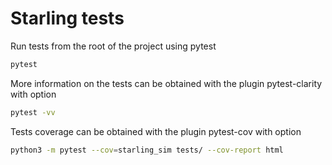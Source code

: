 # Starling tests

Run tests from the root of the project using pytest

```bash
pytest
```

More information on the tests can be obtained with the plugin pytest-clarity with option

```bash
pytest -vv
```

Tests coverage can be obtained with the plugin pytest-cov with option

```bash
python3 -m pytest --cov=starling_sim tests/ --cov-report html
```

